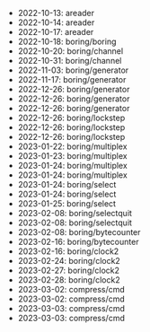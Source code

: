* 2022-10-13: areader
* 2022-10-14: areader
* 2022-10-17: areader
* 2022-10-18: boring/boring
* 2022-10-20: boring/channel
* 2022-10-31: boring/channel
* 2022-11-03: boring/generator
* 2022-11-17: boring/generator
* 2022-12-26: boring/generator
* 2022-12-26: boring/generator
* 2022-12-26: boring/generator
* 2022-12-26: boring/lockstep
* 2022-12-26: boring/lockstep
* 2022-12-26: boring/lockstep
* 2023-01-22: boring/multiplex
* 2023-01-23: boring/multiplex
* 2023-01-24: boring/multiplex
* 2023-01-24: boring/multiplex
* 2023-01-24: boring/select
* 2023-01-24: boring/select
* 2023-01-25: boring/select
* 2023-02-08: boring/selectquit
* 2023-02-08: boring/selectquit
* 2023-02-08: boring/bytecounter
* 2023-02-16: boring/bytecounter
* 2023-02-16: boring/clock2
* 2023-02-24: boring/clock2
* 2023-02-27: boring/clock2
* 2023-02-28: boring/clock2
* 2023-03-02: compress/cmd
* 2023-03-02: compress/cmd
* 2023-03-03: compress/cmd
* 2023-03-03: compress/cmd
